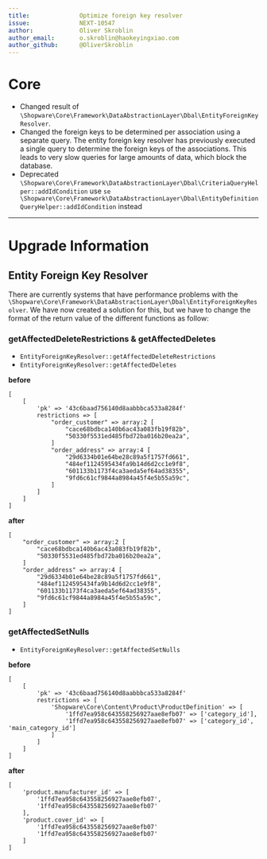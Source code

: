 ```yaml
---
title:              Optimize foreign key resolver
issue:              NEXT-10547
author:             Oliver Skroblin
author_email:       o.skroblin@haokeyingxiao.com
author_github:      @OliverSkroblin
---
```

# Core
* Changed result of `\Shopware\Core\Framework\DataAbstractionLayer\Dbal\EntityForeignKeyResolver`.   
* Changed the foreign keys to be determined per association using a separate query. The entity foreign key resolver has previously executed a single query to determine the foreign keys of the associations. This leads to very slow queries for large amounts of data, which block the database.
* Deprecated `\Shopware\Core\Framework\DataAbstractionLayer\Dbal\CriteriaQueryHelper::addIdCondition` use `se \Shopware\Core\Framework\DataAbstractionLayer\Dbal\EntityDefinitionQueryHelper::addIdCondition` instead
___
# Upgrade Information
## Entity Foreign Key Resolver
There are currently systems that have performance problems with the `\Shopware\Core\Framework\DataAbstractionLayer\Dbal\EntityForeignKeyResolver`.
We have now created a solution for this, but we have to change the format of the return value of the different functions as follow:

### getAffectedDeleteRestrictions & getAffectedDeletes
* `EntityForeignKeyResolver::getAffectedDeleteRestrictions`
* `EntityForeignKeyResolver::getAffectedDeletes`

**before**
```
[
    [
        'pk' => '43c6baad756140d8aabbbca533a8284f'
        restrictions => [
            "order_customer" => array:2 [
                "cace68bdbca140b6ac43a083fb19f82b",
                "50330f5531ed485fbd72ba016b20ea2a",
            ]
            "order_address" => array:4 [
                "29d6334b01e64be28c89a5f1757fd661",
                "484ef1124595434fa9b14d6d2cc1e9f8",
                "601133b1173f4ca3aeda5ef64ad38355",
                "9fd6c61cf9844a8984a45f4e5b55a59c",
            ]
        ]
    ]
]
```

**after** 
```
[
    "order_customer" => array:2 [
        "cace68bdbca140b6ac43a083fb19f82b",
        "50330f5531ed485fbd72ba016b20ea2a",
    ]
    "order_address" => array:4 [
        "29d6334b01e64be28c89a5f1757fd661",
        "484ef1124595434fa9b14d6d2cc1e9f8",
        "601133b1173f4ca3aeda5ef64ad38355",
        "9fd6c61cf9844a8984a45f4e5b55a59c",
    ]
]
```

### getAffectedSetNulls
* `EntityForeignKeyResolver::getAffectedSetNulls`

**before**
```
[
    [
        'pk' => '43c6baad756140d8aabbbca533a8284f'
        restrictions => [
            'Shopware\Core\Content\Product\ProductDefinition' => [
                '1ffd7ea958c643558256927aae8efb07' => ['category_id'],
                '1ffd7ea958c643558256927aae8efb07' => ['category_id', 'main_category_id']
            ]
        ]
    ]
]
```               

**after**
```
[
    'product.manufacturer_id' => [
        '1ffd7ea958c643558256927aae8efb07',
        '1ffd7ea958c643558256927aae8efb07'
    ],
    'product.cover_id' => [
        '1ffd7ea958c643558256927aae8efb07'
        '1ffd7ea958c643558256927aae8efb07'
    ]
]
```
